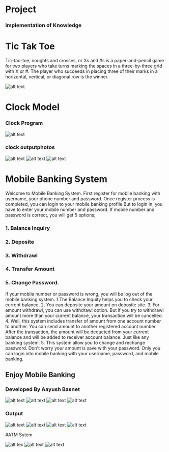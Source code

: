 # Project
### Implementation of Knowledge

# Tic Tak Toe
 Tic-tac-toe, noughts and crosses, or Xs and #s is a paper-and-pencil game for two players who take turns marking the spaces in a three-by-three grid with X or #. The player who succeeds in placing three of their marks in a horizontal, vertical, or diagonal row is the winner. 

![alt text](https://github.com/Aayush-Basnet/Project/blob/39689b62f1d8887a9781816ce14ae8624328f8c4/tictaktoe.png)


# Clock Model
### Clock Program 
![alt text](https://github.com/Aayush-Basnet/Project/blob/8ea28c60c68772df16c37f1cafb895f948c6746c/clock.png)
### clock outputphotos
![alt text](https://github.com/Aayush-Basnet/Photos/blob/4011f44394683b2555b8ccdafd397f7b0a6e44ec/clock%20photo%201.png)
![alt text](https://github.com/Aayush-Basnet/Photos/blob/4011f44394683b2555b8ccdafd397f7b0a6e44ec/clock%20photo%202.png)
![alt text](https://github.com/Aayush-Basnet/Photos/blob/4011f44394683b2555b8ccdafd397f7b0a6e44ec/clock%20photo%203.png)

# Mobile Banking System
Welcome to Mobile Banking System. First register for mobile banking with username, your phone number and password. Once register process is completed, you can login to your mobile banking profile.But to login in, you have to enter your mobile number and password. If mobile number and password is correct, you will get 5 options;
### 1. Balance Inquiry 
### 2. Deposite 
### 3. Withdrawl 
### 4. Transfer Amount
### 5. Change Password. 
If your mobile number or password is wrong, you will be log out of the mobile banking system.
1.The Balance Inquity helps you to check your current balance.
2. You can deposite your amount on deposite site.
3. For amount withdrawl, you can use withdrawl option. But if you try to withdrawl amount more than your current balance, your transaction will be cancelled.
4. Well, this system includes transfer of amount from one account number to another. You can send amount to another registered account number. After the transaction, the amount will be deducted from your current balance and will be added to receiver account balance. Just like any banking system.
5. This system allow you to change and rechange password.
Don't worry your amount is save with your password. Only you can login into mobile banking with your username, password, and mobile banking.
## Enjoy Mobile Banking
### Developed By Aayush Basnet

![alt text](https://github.com/Aayush-Basnet/Photos/blob/f90cf43bbba4f11b034502e552196ba84bd7f3f6/mobilebankingprogram1.png)
![alt text](https://github.com/Aayush-Basnet/Photos/blob/f90cf43bbba4f11b034502e552196ba84bd7f3f6/mobilebankingprogram2.png)
![alt text](https://github.com/Aayush-Basnet/Photos/blob/f90cf43bbba4f11b034502e552196ba84bd7f3f6/mobilebankingprogram3.png)
![alt text](https://github.com/Aayush-Basnet/Photos/blob/f90cf43bbba4f11b034502e552196ba84bd7f3f6/mobilebankingprogram4.png)

### Output
![alt text](https://github.com/Aayush-Basnet/Photos/blob/f90cf43bbba4f11b034502e552196ba84bd7f3f6/mobilebanking%20first%20page.png)
![alt text](https://github.com/Aayush-Basnet/Photos/blob/f90cf43bbba4f11b034502e552196ba84bd7f3f6/mobilebanking%20registration.png)
![alt text](https://github.com/Aayush-Basnet/Photos/blob/f90cf43bbba4f11b034502e552196ba84bd7f3f6/mobilebanking%20choice%201.png)
![alt text](https://github.com/Aayush-Basnet/Photos/blob/f90cf43bbba4f11b034502e552196ba84bd7f3f6/mobilebaking%20.png)

#ATM Sytem

![alt tex](https://github.com/Aayush-Basnet/Photos/blob/a3fec0ed135f88e28a58fb91aa03b234ac58367a/atmproject1.png)
![alt text](https://github.com/Aayush-Basnet/Photos/blob/a3fec0ed135f88e28a58fb91aa03b234ac58367a/atmproject2.png)
![alt text](https://github.com/Aayush-Basnet/Photos/blob/a3fec0ed135f88e28a58fb91aa03b234ac58367a/atmproject3.png)
